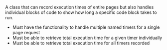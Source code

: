 A class that can record execution times of entire pages but also handles individual blocks of code to show how long a specific code block takes to run.

<ul>
<li>Must have the functionality to handle multiple named timers for a single page request</li>

<li>Must be able to retrieve total execution time for a given timer individually</li>

<li>Must be able to retrieve total execution time for all timers recorded</li>
</ul>
